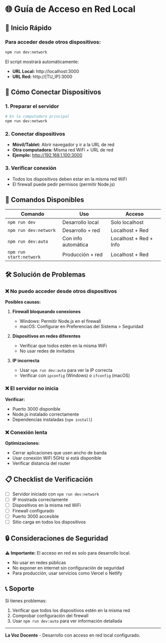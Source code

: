 # 🌐 Guía de Acceso en Red Local

## 🚀 Inicio Rápido

### Para acceder desde otros dispositivos:

```bash
npm run dev:network
```

El script mostrará automáticamente:
- **URL Local:** http://localhost:3000
- **URL Red:** http://[TU_IP]:3000

## 📱 Cómo Conectar Dispositivos

### 1. **Preparar el servidor**
```bash
# En la computadora principal
npm run dev:network
```

### 2. **Conectar dispositivos**
- **Móvil/Tablet:** Abrir navegador y ir a la URL de red
- **Otra computadora:** Misma red WiFi + URL de red
- **Ejemplo:** http://192.168.1.100:3000

### 3. **Verificar conexión**
- Todos los dispositivos deben estar en la misma red WiFi
- El firewall puede pedir permisos (permitir Node.js)

## 🔧 Comandos Disponibles

| Comando | Uso | Acceso |
|---------|-----|--------|
| `npm run dev` | Desarrollo local | Solo localhost |
| `npm run dev:network` | Desarrollo + red | Localhost + Red |
| `npm run dev:auto` | Con info automática | Localhost + Red + Info |
| `npm run start:network` | Producción + red | Localhost + Red |

## 🛠️ Solución de Problemas

### ❌ No puedo acceder desde otros dispositivos

**Posibles causas:**
1. **Firewall bloqueando conexiones**
   - Windows: Permitir Node.js en el firewall
   - macOS: Configurar en Preferencias del Sistema > Seguridad

2. **Dispositivos en redes diferentes**
   - Verificar que todos estén en la misma WiFi
   - No usar redes de invitados

3. **IP incorrecta**
   - Usar `npm run dev:auto` para ver la IP correcta
   - Verificar con `ipconfig` (Windows) o `ifconfig` (macOS)

### ❌ El servidor no inicia

**Verificar:**
- Puerto 3000 disponible
- Node.js instalado correctamente
- Dependencias instaladas (`npm install`)

### ❌ Conexión lenta

**Optimizaciones:**
- Cerrar aplicaciones que usen ancho de banda
- Usar conexión WiFi 5GHz si está disponible
- Verificar distancia del router

## 📋 Checklist de Verificación

- [ ] Servidor iniciado con `npm run dev:network`
- [ ] IP mostrada correctamente
- [ ] Dispositivos en la misma red WiFi
- [ ] Firewall configurado
- [ ] Puerto 3000 accesible
- [ ] Sitio carga en todos los dispositivos

## 🔒 Consideraciones de Seguridad

⚠️ **Importante:** El acceso en red es solo para desarrollo local.

- No usar en redes públicas
- No exponer en internet sin configuración de seguridad
- Para producción, usar servicios como Vercel o Netlify

## 📞 Soporte

Si tienes problemas:
1. Verificar que todos los dispositivos estén en la misma red
2. Comprobar configuración del firewall
3. Usar `npm run dev:auto` para ver información detallada

---

**La Voz Docente** - Desarrollo con acceso en red local configurado.







